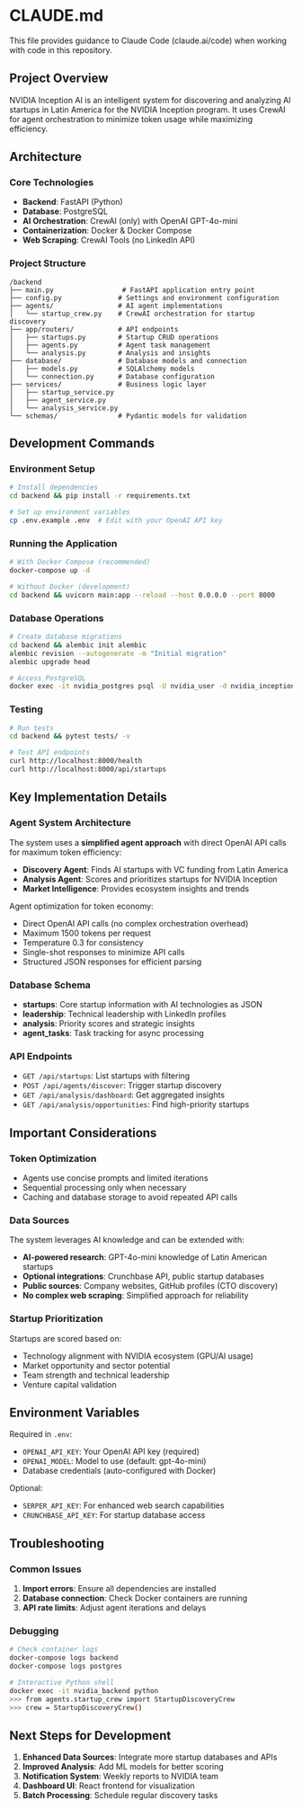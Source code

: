 # CLAUDE.md

This file provides guidance to Claude Code (claude.ai/code) when working with code in this repository.

## Project Overview

NVIDIA Inception AI is an intelligent system for discovering and analyzing AI startups in Latin America for the NVIDIA Inception program. It uses CrewAI for agent orchestration to minimize token usage while maximizing efficiency.

## Architecture

### Core Technologies
- **Backend**: FastAPI (Python)
- **Database**: PostgreSQL
- **AI Orchestration**: CrewAI (only) with OpenAI GPT-4o-mini
- **Containerization**: Docker & Docker Compose
- **Web Scraping**: CrewAI Tools (no LinkedIn API)

### Project Structure
```
/backend
├── main.py                 # FastAPI application entry point
├── config.py              # Settings and environment configuration
├── agents/                # AI agent implementations
│   └── startup_crew.py    # CrewAI orchestration for startup discovery
├── app/routers/           # API endpoints
│   ├── startups.py        # Startup CRUD operations
│   ├── agents.py          # Agent task management
│   └── analysis.py        # Analysis and insights
├── database/              # Database models and connection
│   ├── models.py          # SQLAlchemy models
│   └── connection.py      # Database configuration
├── services/              # Business logic layer
│   ├── startup_service.py
│   ├── agent_service.py
│   └── analysis_service.py
└── schemas/               # Pydantic models for validation
```

## Development Commands

### Environment Setup
```bash
# Install dependencies
cd backend && pip install -r requirements.txt

# Set up environment variables
cp .env.example .env  # Edit with your OpenAI API key
```

### Running the Application
```bash
# With Docker Compose (recommended)
docker-compose up -d

# Without Docker (development)
cd backend && uvicorn main:app --reload --host 0.0.0.0 --port 8000
```

### Database Operations
```bash
# Create database migrations
cd backend && alembic init alembic
alembic revision --autogenerate -m "Initial migration"
alembic upgrade head

# Access PostgreSQL
docker exec -it nvidia_postgres psql -U nvidia_user -d nvidia_inception_db
```

### Testing
```bash
# Run tests
cd backend && pytest tests/ -v

# Test API endpoints
curl http://localhost:8000/health
curl http://localhost:8000/api/startups
```

## Key Implementation Details

### Agent System Architecture
The system uses a **simplified agent approach** with direct OpenAI API calls for maximum token efficiency:
- **Discovery Agent**: Finds AI startups with VC funding from Latin America
- **Analysis Agent**: Scores and prioritizes startups for NVIDIA Inception
- **Market Intelligence**: Provides ecosystem insights and trends

Agent optimization for token economy:
- Direct OpenAI API calls (no complex orchestration overhead)
- Maximum 1500 tokens per request
- Temperature 0.3 for consistency
- Single-shot responses to minimize API calls
- Structured JSON responses for efficient parsing

### Database Schema
- **startups**: Core startup information with AI technologies as JSON
- **leadership**: Technical leadership with LinkedIn profiles
- **analysis**: Priority scores and strategic insights
- **agent_tasks**: Task tracking for async processing

### API Endpoints
- `GET /api/startups`: List startups with filtering
- `POST /api/agents/discover`: Trigger startup discovery
- `GET /api/analysis/dashboard`: Get aggregated insights
- `GET /api/analysis/opportunities`: Find high-priority startups

## Important Considerations

### Token Optimization
- Agents use concise prompts and limited iterations
- Sequential processing only when necessary
- Caching and database storage to avoid repeated API calls

### Data Sources
The system leverages AI knowledge and can be extended with:
- **AI-powered research**: GPT-4o-mini knowledge of Latin American startups
- **Optional integrations**: Crunchbase API, public startup databases
- **Public sources**: Company websites, GitHub profiles (CTO discovery)
- **No complex web scraping**: Simplified approach for reliability

### Startup Prioritization
Startups are scored based on:
- Technology alignment with NVIDIA ecosystem (GPU/AI usage)
- Market opportunity and sector potential
- Team strength and technical leadership
- Venture capital validation

## Environment Variables

Required in `.env`:
- `OPENAI_API_KEY`: Your OpenAI API key (required)
- `OPENAI_MODEL`: Model to use (default: gpt-4o-mini)
- Database credentials (auto-configured with Docker)

Optional:
- `SERPER_API_KEY`: For enhanced web search capabilities
- `CRUNCHBASE_API_KEY`: For startup database access

## Troubleshooting

### Common Issues
1. **Import errors**: Ensure all dependencies are installed
2. **Database connection**: Check Docker containers are running
3. **API rate limits**: Adjust agent iterations and delays

### Debugging
```bash
# Check container logs
docker-compose logs backend
docker-compose logs postgres

# Interactive Python shell
docker exec -it nvidia_backend python
>>> from agents.startup_crew import StartupDiscoveryCrew
>>> crew = StartupDiscoveryCrew()
```

## Next Steps for Development

1. **Enhanced Data Sources**: Integrate more startup databases and APIs
2. **Improved Analysis**: Add ML models for better scoring
3. **Notification System**: Weekly reports to NVIDIA team
4. **Dashboard UI**: React frontend for visualization
5. **Batch Processing**: Schedule regular discovery tasks